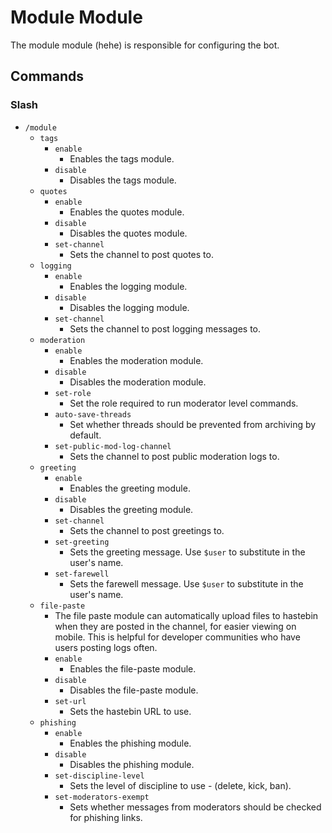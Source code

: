 # Module Module

The module module (hehe) is responsible for configuring the bot.

## Commands

### Slash

- `/module`
    - `tags`
      - `enable`
        - Enables the tags module.
      - `disable`
        - Disables the tags module.
    - `quotes`
        - `enable`
            - Enables the quotes module.
        - `disable`
            - Disables the quotes module.
        - `set-channel`
            - Sets the channel to post quotes to.
    - `logging`
        - `enable`
            - Enables the logging module.
        - `disable`
            - Disables the logging module.
        - `set-channel`
            - Sets the channel to post logging messages to.
    - `moderation`
        - `enable`
            - Enables the moderation module.
        - `disable`
            - Disables the moderation module.
        - `set-role`
            - Set the role required to run moderator level commands.
        - `auto-save-threads`
            - Set whether threads should be prevented from archiving by default.
        - `set-public-mod-log-channel`
            - Sets the channel to post public moderation logs to.
    - `greeting`
        - `enable`
            - Enables the greeting module.
        - `disable`
            - Disables the greeting module.
        - `set-channel`
            - Sets the channel to post greetings to.
        - `set-greeting`
            - Sets the greeting message. Use `$user` to substitute in the user's name.
        - `set-farewell`
            - Sets the farewell message. Use `$user` to substitute in the user's name.
    - `file-paste`
        - The file paste module can automatically upload files to hastebin when they are posted in the channel, for
          easier viewing on mobile. This is helpful for developer communities who have users posting logs often.
        - `enable`
            - Enables the file-paste module.
        - `disable`
            - Disables the file-paste module.
        - `set-url`
            - Sets the hastebin URL to use.
    - `phishing`
        - `enable`
            - Enables the phishing module.
        - `disable`
            - Disables the phishing module.
        - `set-discipline-level`
            - Sets the level of discipline to use - (delete, kick, ban).
        - `set-moderators-exempt`
            - Sets whether messages from moderators should be checked for phishing links.